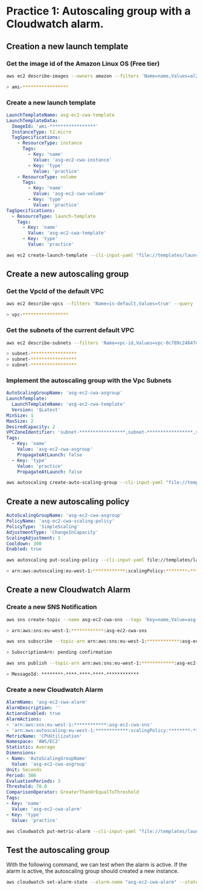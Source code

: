 # Practice 1: Autoscaling group with a Cloudwatch alarm.

## Creation a new launch template
### Get the image id of the Amazon Linux OS (Free tier)
```sh
aws ec2 describe-images --owners amazon --filters 'Name=name,Values=al2023-ami-2023.2.20231113.0-kernel-6.1-x86_64' --query 'Images[0].ImageId' --output text

> ami-*****************
```

### Create a new launch template
```yaml
LaunchTemplateName: asg-ec2-cwa-template
LaunchTemplateData:
  ImageId: 'ami-*****************'
  InstanceType: t2.micro
  TagSpecifications:
    - ResourceType: instance
      Tags:
        - Key: 'name'
          Value: 'asg-ec2-cwa-instance'
        - Key: 'type'
          Value: 'practice'
    - ResourceType: volume
      Tags:
        - Key: 'name'
          Value: 'asg-ec2-cwa-volume'
        - Key: 'type'
          Value: 'practice'
TagSpecifications:
  - ResourceType: launch-template
    Tags:
      - Key: 'name'
        Value: 'asg-ec2-cwa-template'
      - Key: 'type'
        Value: 'practice'
```
```sh
aws ec2 create-launch-template --cli-input-yaml "file://templates/launch-template.yml"
```

## Create a new autoscaling group
### Get the VpcId of the default VPC
```sh
aws ec2 describe-vpcs --filters 'Name=is-default,Values=true' --query 'Vpcs[*].[VpcId]' --output text

> vpc-*****************
```

### Get the subnets of the current default VPC
```sh
aws ec2 describe-subnets --filters 'Name=vpc-id,Values=vpc-0c789c24647d3eba6' --query 'Subnets[*].[SubnetId]' --output text

> subnet-*****************
> subnet-*****************
> subnet-*****************
```

### Implement the autoscaling group with the Vpc Subnets
```yaml
AutoScalingGroupName: 'asg-ec2-cwa-asgroup'
LaunchTemplate:
  LaunchTemplateName: 'asg-ec2-cwa-template' 
  Version: '$Latest'
MinSize: 1
MaxSize: 2
DesiredCapacity: 2
VPCZoneIdentifier: 'subnet-*****************,subnet-*****************,subnet-*****************'
Tags:
  - Key: 'name'
    Value: 'asg-ec2-cwa-asgroup'
    PropagateAtLaunch: false
  - Key: 'type'
    Value: 'practice'
    PropagateAtLaunch: false
```

```sh
aws autoscaling create-auto-scaling-group --cli-input-yaml "file://templates/launch-autoscaling-group.yml"
```

## Create a new autoscaling policy
```yaml
AutoScalingGroupName: 'asg-ec2-cwa-asgroup'
PolicyName: 'asg-ec2-cwa-scaling-policy'
PolicyType: 'SimpleScaling'
AdjustmentType: 'ChangeInCapacity'
ScalingAdjustment: 1
Cooldown: 300
Enabled: true
```

```sh
aws autoscaling put-scaling-policy --cli-input-yaml file://templates/launch-scaling-policy.yml --query 'PolicyARN' --output text

> arn:aws:autoscaling:eu-west-1:************:scalingPolicy:********-****-****-****-************:autoScalingGroupName/asg-ec2-cwa-asgroup:policyName/asg-ec2-cwa-scaling-policy
```


## Create a new Cloudwatch Alarm

### Create a new SNS Notification

```sh
aws sns create-topic --name asg-ec2-cwa-sns --tags 'Key=name,Value=asg-ec2-cwa-sns' 'Key=type,Value=practice' --query 'TopicArn' --output text

> arn:aws:sns:eu-west-1:************:asg-ec2-cwa-sns
```

```sh
aws sns subscribe --topic-arn arn:aws:sns:eu-west-1:************:asg-ec2-cwa-sns --protocol email --notification-endpoint panero.eduardo@gmail.com

> SubscriptionArn: pending confirmation
```

```sh
aws sns publish --topic-arn arn:aws:sns:eu-west-1:************:asg-ec2-cwa-sns --subject "WARNING: CPUUtilization 70%" --message "XXXXXX"

> MessageId: ********-****-****-****-************
```

### Create a new Cloudwatch Alarm

```yaml
AlarmName: 'asg-ec2-cwa-alarm'
AlarmDescription: ''
ActionsEnabled: true
AlarmActions:
- 'arn:aws:sns:eu-west-1:************:asg-ec2-cwa-sns'
- 'arn:aws:autoscaling:eu-west-1:************:scalingPolicy:********-****-****-****-************:autoScalingGroupName/asg-ec2-cwa-asgroup:policyName/asg-ec2-cwa-scaling-policy'
MetricName: 'CPUUtilization'
Namespace: 'AWS/EC2'
Statistic: Average
Dimensions:
- Name: 'AutoScalingGroupName'
  Value: 'asg-ec2-cwa-asgroup'
Unit: Seconds
Period: 300
EvaluationPeriods: 3
Threshold: 70.0
ComparisonOperator: GreaterThanOrEqualToThreshold
Tags:
- Key: 'name'
  Value: 'asg-ec2-cwa-alarm'
- Key: 'type'
  Value: 'practice'
```

```sh
aws cloudwatch put-metric-alarm --cli-input-yaml "file://templates/launch-cloudwatch-alarm.yml"
```

## Test the autoscaling group
With the following command, we can test when the alarm is active. If the alarm is active, the autoscaling group should created a new instance.
```sh
aws cloudwatch set-alarm-state --alarm-name "asg-ec2-cwa-alarm" --state-value ALARM --state-reason "testing purpose"
```